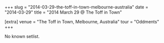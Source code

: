 +++
slug = "2014-03-29-the-toff-in-town-melbourne-australia"
date = "2014-03-29"
title = "2014 March 29 @ The Toff in Town"

[extra]
venue = "The Toff in Town, Melbourne, Australia"
tour = "Oddments"
+++

No known setlist.
